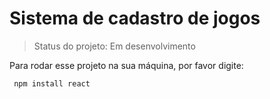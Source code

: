 # Sistema de cadastro de jogos #

> Status do projeto: Em desenvolvimento

Para rodar esse projeto na sua máquina, por favor digite:

```
 npm install react
 ```
